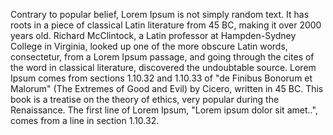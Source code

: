 Contrary to popular belief, Lorem Ipsum is not simply random text. It has roots in a piece of
classical Latin literature from 45 BC, making it over 2000 years old.
Richard McClintock, a Latin professor at Hampden-Sydney College in Virginia, looked up one of the more obscure Latin words, consectetur, from a Lorem Ipsum passage,
and going through the cites of the word in classical literature, discovered the undoubtable source.
Lorem Ipsum comes from sections 1.10.32 and 1.10.33 of "de Finibus Bonorum et Malorum" 
(The Extremes of Good and Evil) by Cicero, written in 45 BC. This book is a treatise on the theory of ethics, very popular during the Renaissance.
The first line of Lorem Ipsum, "Lorem ipsum dolor sit amet..", comes from a line in section 1.10.32.